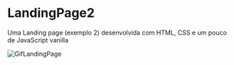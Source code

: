 # LandingPage2
Uma Landing page (exemplo 2) desenvolvida com HTML, CSS e um pouco de JavaScript vanilla

![GifLandingPage](https://user-images.githubusercontent.com/84925398/166560034-f1f69b3c-abd9-4ad0-9390-2b3ad57c453b.gif)

